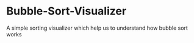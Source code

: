 # Bubble-Sort-Visualizer
A simple sorting visualizer which help us to understand how bubble sort works
